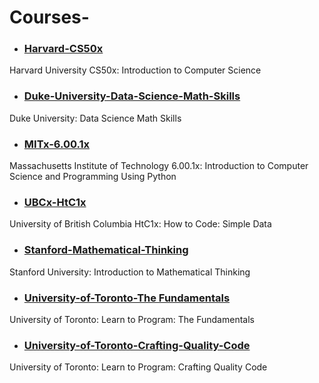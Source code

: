 # Courses-

- ### [Harvard-CS50x](https://github.com/salimt/Courses-/tree/master/Harvard-CS50x)
Harvard University CS50x: Introduction to Computer Science

- ### [Duke-University-Data-Science-Math-Skills](https://github.com/salimt/Courses-/tree/master/Duke-University-Data-Science-Math-Skills)
Duke University: Data Science Math Skills
- ### [MITx-6.00.1x](https://github.com/salimt/Courses-/tree/master/MITx-6.00.1x)
Massachusetts Institute of Technology 6.00.1x: Introduction to Computer Science and Programming Using Python

- ### [UBCx-HtC1x](https://github.com/salimt/Courses-/tree/master/UBCx-HtC1x)
University of British Columbia HtC1x: How to Code: Simple Data

- ### [Stanford-Mathematical-Thinking](https://github.com/salimt/Courses-/tree/master/Stanford-University-Introduction-to-Mathematical-Thinking)
Stanford University: Introduction to Mathematical Thinking

- ### [University-of-Toronto-The Fundamentals](https://github.com/salimt/Courses-/tree/master/University-of-Toronto-The%20Fundamentals)
University of Toronto: Learn to Program: The Fundamentals

- ### [University-of-Toronto-Crafting-Quality-Code](https://github.com/salimt/Courses-/tree/master/University-of-Toronto-Crafting-Quality-Code)
University of Toronto: Learn to Program: Crafting Quality Code

